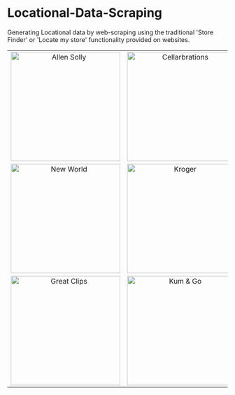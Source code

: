 # Locational-Data-Scraping
Generating Locational data by web-scraping using the traditional 'Store Finder' or 'Locate my store' functionality provided on websites.


| | | |
|:-------------------------:|:-------------------------:|:-------------------------:|
|<img width="250" alt="Allen Solly" src="https://imagescdn.allensolly.com/img/app/brands/superapp/Icons/header_brand_logo_AS.png">|<img width="250" alt="Cellarbrations" src="https://storage.googleapis.com/images-alm-prd-2dbbbe6.alm.prd.v8.commerce.mi9cloud.com/web/img/primary-logo.png">|<img width="250" alt="Four Square" src="https://www.foursquare.co.nz/media/215/logo_north.gif">|
|<img width="250" alt="New World" src="https://www.newworld.co.nz/-/media/Project/Sitecore/Brands/Brand-New-World/nw-logo.svg">|<img width="250" alt="Kroger" src="https://i1.wp.com/whnt.com/wp-content/uploads/sites/20/2019/11/s116658925.jpg?resize=2560%2C1440&ssl=1">|<img width="250" alt="Peter England" src="https://imagescdn.peterengland.com/img/app/brands/superapp/Icons/header_brand_logo_PE.png">|
|<img width="250" alt="Great Clips" src="https://fontmeme.com/images/great-clips-font.png">|<img width="250" alt="Kum & Go" src="https://www.kumandgo.com/img/logo_red_transparent.svg">|


